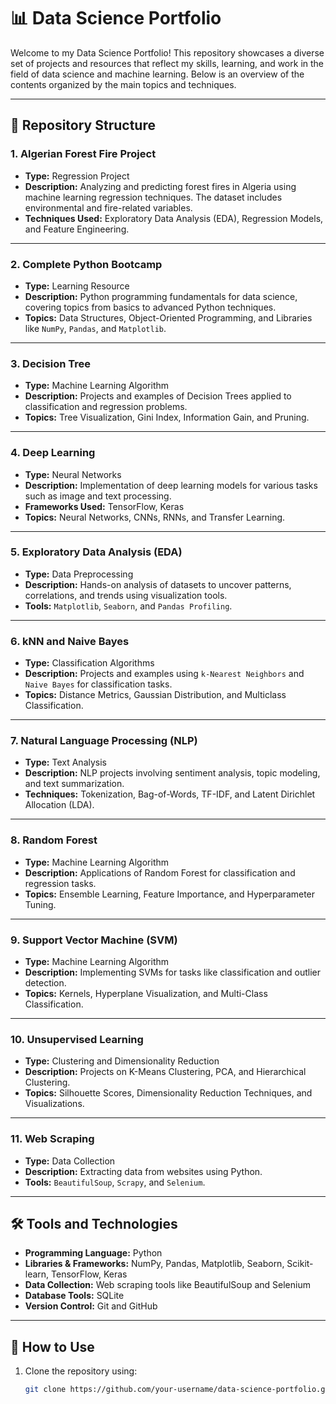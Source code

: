 # 📊 Data Science Portfolio

Welcome to my Data Science Portfolio! This repository showcases a diverse set of projects and resources that reflect my skills, learning, and work in the field of data science and machine learning. Below is an overview of the contents organized by the main topics and techniques.

---

## 🌟 Repository Structure

### 1. **Algerian Forest Fire Project**
   - **Type:** Regression Project  
   - **Description:** Analyzing and predicting forest fires in Algeria using machine learning regression techniques. The dataset includes environmental and fire-related variables.  
   - **Techniques Used:** Exploratory Data Analysis (EDA), Regression Models, and Feature Engineering.

---

### 2. **Complete Python Bootcamp**
   - **Type:** Learning Resource  
   - **Description:** Python programming fundamentals for data science, covering topics from basics to advanced Python techniques.  
   - **Topics:** Data Structures, Object-Oriented Programming, and Libraries like `NumPy`, `Pandas`, and `Matplotlib`.

---

### 3. **Decision Tree**
   - **Type:** Machine Learning Algorithm  
   - **Description:** Projects and examples of Decision Trees applied to classification and regression problems.  
   - **Topics:** Tree Visualization, Gini Index, Information Gain, and Pruning.

---

### 4. **Deep Learning**
   - **Type:** Neural Networks  
   - **Description:** Implementation of deep learning models for various tasks such as image and text processing.  
   - **Frameworks Used:** TensorFlow, Keras  
   - **Topics:** Neural Networks, CNNs, RNNs, and Transfer Learning.

---

### 5. **Exploratory Data Analysis (EDA)**
   - **Type:** Data Preprocessing  
   - **Description:** Hands-on analysis of datasets to uncover patterns, correlations, and trends using visualization tools.  
   - **Tools:** `Matplotlib`, `Seaborn`, and `Pandas Profiling`.

---

### 6. **kNN and Naive Bayes**
   - **Type:** Classification Algorithms  
   - **Description:** Projects and examples using `k-Nearest Neighbors` and `Naive Bayes` for classification tasks.  
   - **Topics:** Distance Metrics, Gaussian Distribution, and Multiclass Classification.

---

### 7. **Natural Language Processing (NLP)**
   - **Type:** Text Analysis  
   - **Description:** NLP projects involving sentiment analysis, topic modeling, and text summarization.  
   - **Techniques:** Tokenization, Bag-of-Words, TF-IDF, and Latent Dirichlet Allocation (LDA).

---

### 8. **Random Forest**
   - **Type:** Machine Learning Algorithm  
   - **Description:** Applications of Random Forest for classification and regression tasks.  
   - **Topics:** Ensemble Learning, Feature Importance, and Hyperparameter Tuning.

---

### 9. **Support Vector Machine (SVM)**
   - **Type:** Machine Learning Algorithm  
   - **Description:** Implementing SVMs for tasks like classification and outlier detection.  
   - **Topics:** Kernels, Hyperplane Visualization, and Multi-Class Classification.

---

### 10. **Unsupervised Learning**
   - **Type:** Clustering and Dimensionality Reduction  
   - **Description:** Projects on K-Means Clustering, PCA, and Hierarchical Clustering.  
   - **Topics:** Silhouette Scores, Dimensionality Reduction Techniques, and Visualizations.

---

### 11. **Web Scraping**
   - **Type:** Data Collection  
   - **Description:** Extracting data from websites using Python.  
   - **Tools:** `BeautifulSoup`, `Scrapy`, and `Selenium`.

---

## 🛠️ Tools and Technologies
- **Programming Language:** Python  
- **Libraries & Frameworks:** NumPy, Pandas, Matplotlib, Seaborn, Scikit-learn, TensorFlow, Keras  
- **Data Collection:** Web scraping tools like BeautifulSoup and Selenium  
- **Database Tools:** SQLite  
- **Version Control:** Git and GitHub

---

## 🚀 How to Use
1. Clone the repository using:
   ```bash
   git clone https://github.com/your-username/data-science-portfolio.git
